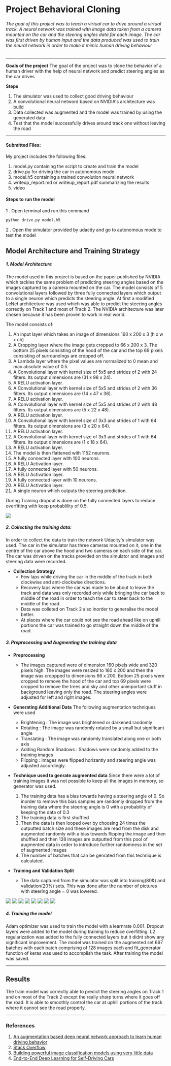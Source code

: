 # **Project Behavioral Cloning** 


###### The goal of this project was to teach a virtual car to drive around a virtual track. A neural network was trained with image data taken from a camera mounted on the car and the steering angles data for each image. The car was first driven by human input and the data produced was used to train the neural network in order to make it mimic human driving behaviour 


---

**Goals of the project**
The goal of the project was to clone the behavior of a human driver with the help of neural network and predict steering angles as the car drives 

**Steps**
1.  The simulator was used to collect good driving behaviour
2.  A convolutional neural netword based on NVIDIA's architecture was build
3.  Data collected was augmented and the model was trained by using the generated data 
4.  Test that the model successfully drives around track one without leaving the road



[//]: # (Image References)

[image1]: ./examples/placeholder.png "Model Visualization"
[image2]: ./examples/placeholder.png "Grayscaling"
[image3]: ./examples/placeholder_small.png "Recovery Image"
[image4]: ./examples/placeholder_small.png "Recovery Image"
[image5]: ./examples/placeholder_small.png "Recovery Image"
[image6]: ./examples/placeholder_small.png "Normal Image"
[image7]: ./examples/placeholder_small.png "Flipped Image"

---

#### Submitted Files: 

My project includes the following files:
1. model.py containing the script to create and train the model
2. drive.py for driving the car in autonomous mode
3. model.h5 containing a trained convolution neural network 
4. writeup_report.md or writeup_report.pdf summarizing the results
5. video

#### Steps to run the model
1 . Open terminal and run this command 
```sh
python drive.py model.h5
```
2 . Open the simulator provided by udacity and go to autonomous mode to test the model


## Model Architecture and Training Strategy

##### 1. Model Architecture

The model used in this project is based on the paper published by NVIDIA which tackles the same problem of predicting steering angles based on the images captured by a camera mounted on the car. The model consists of 5 convolutional layers followed by three fully connected layers which output to a single neuron which predicts the steering angle. At first a modified LeNet architecture was used which was able to predict the steering angles correctly on Track 1 and most of Track 2. The NVIDIA architecture was later chosen because it has been proven to work in real world.

The model consists of:

  1. An input layer which takes an image of dimensions 160 x 200 x 3 (h x w x ch) 
  2. A Cropping layer where the image gets cropped to 66 x 200 x 3. The bottom 25 pixels consisting of the hood of the car and the top 69 pixels consisting of surroundings are cropped off. 
  3. A Lambda layer where the pixel values are normalized to 0 mean and max absolute value of 0.5.
  4. A Convolutional layer with kernel size of 5x5 and strides of 2 with 24 filters. Its output dimensions are (31 x 98 x 24).
  5. A RELU activation layer. 
  6. A Convolutional layer with kernel size of 5x5 and strides of 2 with 36 filters. Its output dimensions are (14 x 47 x 36).
  7. A RELU activation layer. 
  8. A Convolutional layer with kernel size of 5x5 and strides of 2 with 48 filters. Its output dimensions are (5 x 22 x 48).
  9. A RELU activation layer. 
  10. A Convolutional layer with kernel size of 3x3 and strides of 1 with 64 filters. Its output dimensions are (3 x 20 x 64).
  11. A RELU activation layer. 
  12. A Convolutional layer with kernel size of 3x3 and strides of 1 with 64 filters. Its output dimensions are (1 x 18 x 64).
  13. A RELU activation layer. 
  14. The model is then flattened with 1152 neurons. 
  15. A fully connected layer with 100 neurons.
  16. A RELU Activation layer.
  17. A fully connected layer with 50 neurons.
  18. A RELU Activation layer.
  19. A fully connected layer with 10 neurons.
  20. A RELU Activation layer.
  21. A single neuron which outputs the steering prediction.

  During Training dropout is done on the fully connected layers to reduce overfitting with keep probablility of 0.5. 

  ![](examples/model.png)


##### 2. Collecting the training data:
In order to collect the data to train the network Udacity's simulator was used. The car in the simulator has three cameras mounted on it, one in the centre of the car above the hood and two cameras on each side of the car. The car was driven on the tracks provided on the simulator and images and steering data were recorded. 

 - **Collection Strategy**
    - Few laps while driving the car in the middle of the track in both clockwise and          anti-clockwise directions. 
    - Recovery laps where the car was made to be about to leave the track and data was         only recorded only while bringing the car back to middle of the road in order to         teach the car to steer back to the middle of the road.
    - Data was colleted on Track 2 also inorder to generalise the model better. 
    - At places where the car could not see the road ahead like on uphill portions the car was trained to go straight down the middle of the road. 
 
##### 3. Preprocessing and Augmenting the training data
 - **Preprocessing**
    - The images captured were of dimension 160 pixels wide and 320 pixels high. The           images were resized to 160 x 200 and then the image was croppped to dimensions 66 x       200. Bottom 25 pixels were cropped to remove the hood of the car and top 69 pixels       were cropped to remove the trees and sky and other unimportant stuff in background       leaving only the road. The steering angles were adjusted for left and right images.
 - **Generating Additional Data**
    The following augmentation techniques were used 
    -  Brightening : The image was brightened or darkened randomly 
    -  Rotating : The image was randomly rotated by a small but significant angle 
    -  Translating : The image was randomly translated along one or both axis
    -  Adding Random Shadows : Shadows were randomly added to the training images
    -  Flipping : Images were flipped horizantly and steering angle was adjusted                           accordingly.
 - **Technique used to  genrate augmented data**
  Since there were a lot of training images it was not possible to keep all the images      in memory, so generator was used.  
   1. The training data has a bias towards having a steering angle of 0. So inorder to remove this bias samples are randomly dropped from the training data where the steering angle is 0 with a probability of keeping the data of 0.3 
   2. The training data is first shuffled 
   3. Then the data is then looped over by choosing 24 times the outputted batch size and       these images are read from the disk and augmented randomly with a bias towards flipping the image and then shuffled and then 128 images are outputted from this pool of augmented data in order to introduce further randomness in the set of augmented images
   4. The number of batches that can be genrated from this technique is calculated.
   
- **Training and Validation Split**
    - The data captured from the simulator was split into training(80&) and validation(20%) sets. This was done after the number of pictures with steering angle = 0 was lowered.
 
![](examples/prep1.png)
![](examples/prep2.png)
![](examples/prep3.png)
![](examples/prep4.png)
![](examples/prep5.png)
![](examples/prep6.png)
![](examples/prep7.png)
![](examples/prep8.png)


##### 4. Training the model
Adam optimizer was used to train the model with a learnrate 0.001. Dropout layers were added to the model during training  to reduce overfitting. L2 regularization was added to the fully connected layers but it didnt show any significant improvement. The model was trained on the augmented set 667 batches with each batch comprising of 128 images each and fit_generator function of keras was used to accomplish the task. After training the model was saved. 

___
## **Results**
The train model was correctly able to predict the steering angles on Track 1 and on most of the Track 2 except the really sharp turns where it goes off the road. It is able to smoothly control the car at uphill portions of the track where it cannot see the road properly. 

---
### References
1. [An augmentation based deep neural network approach to learn human driving behavior](https://chatbotslife.com/using-augmentation-to-mimic-human-driving-496b569760a9)
2. [Stack Overflow](http://stackoverflow.com/)
3. [Building powerful image classification models using very little data](https://blog.keras.io/building-powerful-image-classification-models-using-very-little-data.html)
4. [End-to-End Deep Learning for Self-Driving Cars](https://devblogs.nvidia.com/parallelforall/deep-learning-self-driving-cars/)








